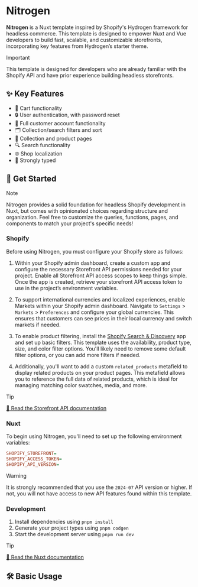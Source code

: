 # Nitrogen

**Nitrogen** is a Nuxt template inspired by Shopify's Hydrogen framework for headless commerce. This template is designed to empower Nuxt and Vue developers to build fast, scalable, and customizable storefronts, incorporating key features from Hydrogen’s starter theme.

> [!IMPORTANT]
> This template is designed for developers who are already familiar with the Shopify API and have prior experience building headless storefronts.

## ✨ Key Features

- 🛒 Cart functionality
- 🔒 User authentication, with password reset
- 👤 Full customer account functionality
- 🗂️ Collection/search filters and sort
- 👕 Collection and product pages
- 🔍 Search functionality
- 🌐 Shop localization
- 💪 Strongly typed

## 🚀 Get Started

> [!NOTE]
> Nitrogen provides a solid foundation for headless Shopify development in Nuxt, but comes with opinionated choices regarding structure and organization. Feel free to customize the queries, functions, pages, and components to match your project's specific needs!

### Shopify

Before using Nitrogen, you must configure your Shopify store as follows:

1. Within your Shopify admin dashboard, create a custom app and configure the necessary Storefront API permissions needed for your project. Enable all Storefront API access scopes to keep things simple. Once the app is created, retrieve your storefront API access token to use in the project’s environment variables.

2. To support international currencies and localized experiences, enable Markets within your Shopify admin dashboard. Navigate to `Settings` > `Markets` > `Preferences` and configure your global currencies. This ensures that customers can see prices in their local currency and switch markets if needed.

3. To enable product filtering, install the [Shopify Search & Discovery](https://apps.shopify.com/search-and-discovery?search_id=81e9e3f8-f482-4c8c-83c2-a80090d606df&surface_detail=search+and+discovery&surface_inter_position=1&surface_intra_position=5&surface_type=search) app and set up basic filters. This template uses the availability, product type, size, and color filter options. You'll likely need to remove some default filter options, or you can add more filters if needed.

4. Additionally, you'll want to add a custom `related_products` metafield to display related products on your product pages. This metafield allows you to reference the full data of related products, which is ideal for managing matching color swatches, media, and more.

> [!TIP]
> [📖 Read the Storefront API documentation](https://shopify.dev/docs/api/storefront)

### Nuxt

To begin using Nitrogen, you'll need to set up the following environment variables:

```ini
SHOPIFY_STOREFRONT=
SHOPIFY_ACCESS_TOKEN=
SHOPIFY_API_VERSION=
```

> [!WARNING]
> It is strongly recommended that you use the `2024-07` API version or higher. If not, you will not have access to new API features found within this template.

### Development

1. Install dependencies using `pnpm install`
2. Generate your project types using `pnpm codgen`
3. Start the development server using `pnpm run dev`

> [!TIP]
> [📖 Read the Nuxt documentation](https://nuxt.com/)

## 🛠️ Basic Usage
